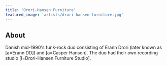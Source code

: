 ```yaml
---
title: 'Drori-Hansen Furniture'
featured_image: 'artists/drori-hansen-furniture.jpg'
---
```


## About

Danish mid-1990's funk-rock duo consisting of Erann Drori (later known as [a=Erann DD]) and [a=Casper Hansen]. The duo had their own recording studio [l=Drori-Hansen Furniture Studio].
